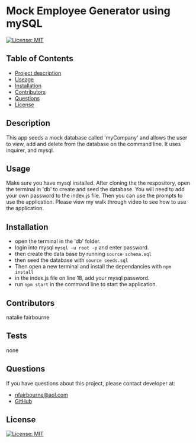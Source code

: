 

  # Mock Employee Generator using mySQL
  
   [![License: MIT](https://img.shields.io/badge/License-MIT-yellow.svg)](https://opensource.org/licenses/MIT) 

  ## Table of Contents
  - [Project description](#Description)
  - [Useage](#Usage)
  - [Installation](#Installation)
  - [Contributors](#Contributors)
  - [Questions](#Questions)
  - [License](#License)

  ## Description
  This app seeds a mock database called 'myCompany' and allows the user to view, add and delete from the database on the command line. It uses inquirer, and mysql.

  ## Usage
  Make sure you have mysql installed. After cloning the the respository, open the terminal in 'db' to create and seed the database.  You will need to add your own password to the index.js file. Then you can use the prompts to use the application. Please view my walk through video to see how to use the application.


  ## Installation
  * open the terminal in the 'db' folder.
  * login into mysql `mysql -u root -p` and enter password.
  * then create the data base by running `source schema.sql` 
  * then seed the database with `source seeds.sql` 
  * Then open a new terminal and install the dependancies with `npm  install`  
  * in the index.js file on line 18, add your mysql password.
  * run `npm start` in the command line to start the application.

  ## Contributors
  natalie fairbourne

  ## Tests
  none

  ## Questions
  If you have questions about this project, please contact developer at:
  - nfairbourne@aol.com 
  - [GitHub](https://github.com/nadybee)

  ## License
   [![License: MIT](https://img.shields.io/badge/License-MIT-yellow.svg)](https://opensource.org/licenses/MIT) 


